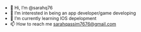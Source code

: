 - 👋 Hi, I’m @sarahq76
- 👀 I’m interested in being an app developer/game developing 
- 🌱 I’m currently learning IOS depelopment
- 📫 How to reach me sarahqassim7676@gmail.com

<!---
sarahq76/sarahq76 is a ✨ special ✨ repository because its `README.md` (this file) appears on your GitHub profile.
You can click the Preview link to take a look at your changes.
--->
